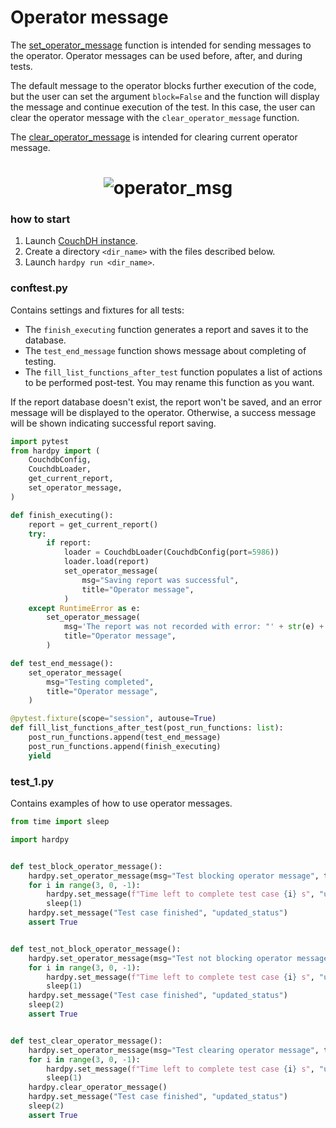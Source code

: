 # Operator message

The [set_operator_message](./../documentation/pytest_hardpy.md/#set_operator_message)
function is intended for sending messages to the operator.
Operator messages can be used before, after, and during tests.

The default message to the operator blocks further execution of the code,
but the user can set the argument `block=False` and the function will display the message
and continue execution of the test.
In this case, the user can clear the operator message with the `clear_operator_message` function.

The [clear_operator_message](./../documentation/pytest_hardpy.md/#clear_operator_message)
is intended for clearing current operator message.

<h1 align="center">
    <img src="https://raw.githubusercontent.com/everypinio/hardpy/main/docs/img/operator_msg.png" alt="operator_msg">
</h1>

### how to start

1. Launch [CouchDH instance](../documentation/database.md#couchdb-instance).
2. Create a directory `<dir_name>` with the files described below.
3. Launch `hardpy run <dir_name>`.

### conftest.py

Contains settings and fixtures for all tests:

- The `finish_executing` function generates a report and saves it to the database.
- The `test_end_message` function shows message about completing of testing.
- The `fill_list_functions_after_test` function populates a list of actions to be performed post-test. You may rename this function as you want.

If the report database doesn't exist, the report won't be saved, and an error message will be displayed to the operator. Otherwise, a success message will be shown indicating successful report saving.

```python
import pytest
from hardpy import (
    CouchdbConfig,
    CouchdbLoader,
    get_current_report,
    set_operator_message,
)

def finish_executing():
    report = get_current_report()
    try:
        if report:
            loader = CouchdbLoader(CouchdbConfig(port=5986))
            loader.load(report)
            set_operator_message(
                msg="Saving report was successful",
                title="Operator message",
            )
    except RuntimeError as e:
        set_operator_message(
            msg='The report was not recorded with error: "' + str(e) + '"',
            title="Operator message",
        )

def test_end_message():
    set_operator_message(
        msg="Testing completed",
        title="Operator message",
    )

@pytest.fixture(scope="session", autouse=True)
def fill_list_functions_after_test(post_run_functions: list):
    post_run_functions.append(test_end_message)
    post_run_functions.append(finish_executing)
    yield
```

### test_1.py

Contains examples of how to use operator messages.

```python
from time import sleep

import hardpy


def test_block_operator_message():
    hardpy.set_operator_message(msg="Test blocking operator message", title="Operator message")
    for i in range(3, 0, -1):
        hardpy.set_message(f"Time left to complete test case {i} s", "updated_status")
        sleep(1)
    hardpy.set_message("Test case finished", "updated_status")
    assert True


def test_not_block_operator_message():
    hardpy.set_operator_message(msg="Test not blocking operator message", title="Operator message", block=False)
    for i in range(3, 0, -1):
        hardpy.set_message(f"Time left to complete test case {i} s", "updated_status")
        sleep(1)
    hardpy.set_message("Test case finished", "updated_status")
    sleep(2)
    assert True


def test_clear_operator_message():
    hardpy.set_operator_message(msg="Test clearing operator message", title="Operator message", block=False)
    for i in range(3, 0, -1):
        hardpy.set_message(f"Time left to complete test case {i} s", "updated_status")
        sleep(1)
    hardpy.clear_operator_message()
    hardpy.set_message("Test case finished", "updated_status")
    sleep(2)
    assert True
```
